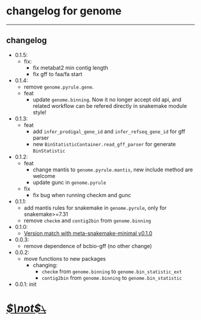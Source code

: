 <!--
 * @Date: 2023-08-07 15:18:41
 * @LastEditors: Hwrn hwrn.aou@sjtu.edu.cn
 * @LastEditTime: 2023-11-25 23:03:02
 * @FilePath: /genome/changelog.md
 * @Description:
-->
changelog for genome
===

---
## changelog
- 0.1.5:
    - fix:
        - fix metabat2 min contig length
        - fix gff to faa/fa start
- 0.1.4:
    - remove `genome.pyrule.gene`.
    - feat
        - update `genome.binning`. Now it no longer accept old api, and related workflow can be refered directly in snakemake module style!
- 0.1.3:
    - feat
        - add `infer_prodigal_gene_id` and `infer_refseq_gene_id` for gff parser
        - new `BinStatisticContainer.read_gff_parser` for generate `BinStatistic`
- 0.1.2:
    - feat
        - change mantis to `genome.pyrule.mantis`, new include method are welcome
        - update gunc in `genome.pyrule`
    - fix
        - fix bug when running checkm and gunc
- 0.1.1:
    - add mantis rules for snakemake in `genome.pyrule`, only for snakemake>=7.31
    - remove `checkm` and `contig2bin` from `genome.binning`
- 0.1.0:
    - [Version match with meta-snakemake-minimal v0.1.0](http://202.120.45.162:12080/Metabolic_Modeling/genome/releases/tag/version-0.1.0)
- 0.0.3:
    - remove dependence of bcbio-gff (no other change)
- 0.0.2:
    - move functions to new packages
        - changing:
            - `checkm` from `genome.binning` to `genome.bin_statistic_ext`
            - `contig2bin` from `genome.binning` to `genome.bin_statistic`
- 0.0.1: init



# [***$\not$<!-- @Hwrn -->*~~`\`~~**](README.md)
